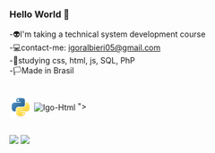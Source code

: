### Hello World 👋

-👽I'm taking a technical system development course
<br>-💻contact-me: igoralbieri05@gmail.com
<br>-🎇studying css, html, js, SQL, PhP
<br>-🏳Made in Brasil

<div style="display: inline_block"><br>
<img align="center" alt="Igo-Python" height="40" width="40" src="https://raw.githubusercontent.com/devicons/devicon/master/icons/python/python-original.svg">
 <img align="center" alt="Igo-Html" height="40" width="40" src="<svg xmlns="http://www.w3.org/2000/svg" x="0px" y="0px" width="100" height="100" viewBox="0 0 48 48">
<linearGradient id="SNASnMitCxQrIYk4GDibta_v8RpPQUwv0N8_gr1" x1="18.208" x2="34.159" y1="2.413" y2="46.236" gradientUnits="userSpaceOnUse"><stop offset="0" stop-color="#f09701"></stop><stop offset="1" stop-color="#e36001"></stop></linearGradient><path fill="url(#SNASnMitCxQrIYk4GDibta_v8RpPQUwv0N8_gr1)" d="M7.192,7.176l2.627,29.77c0.109,1.237,0.97,2.28,2.164,2.621l10.643,3.041	c0.898,0.257,1.849,0.257,2.747,0l10.643-3.041c1.194-0.341,2.055-1.383,2.164-2.621l2.627-29.77C40.911,6.006,39.99,5,38.816,5	H9.184C8.01,5,7.089,6.006,7.192,7.176z"></path><path fill="#f09601" d="M24,8v31.9l9.876-2.822c0.797-0.228,1.371-0.924,1.443-1.749l2.286-26.242	C37.656,8.502,37.196,8,36.609,8H24z"></path><path fill="#fff" d="M24,25v-4h8.6l-0.7,11.5L24,35.1v-4.2l4.1-1.4l0.3-4.5L24,25z M32.9,17l0.3-4H24v4H32.9z"></path><path fill="#d6e0e9" d="M24,30.9v4.2l-7.9-2.6L15.7,27h4l0.2,2.5L24,30.9z M19.1,17H24v-4h-9.1l0.7,12H24v-4h-4.6L19.1,17z"></path><path d="M33.2,13l-0.3,4H24h-4.9l0.3,4H24h8.6l-0.7,11.5L24,35.1l-7.9-2.6L15.7,27h4l0.2,2.5l4.1,1.4l4.1-1.4l0.3-4.5H24h-8.4 l-0.7-12H24H33.2 M34.278,12H33.2H24h-9.1h-1.06l0.062,1.058l0.7,12L14.657,26h-0.032l0.078,1.073l0.4,5.5l0.049,0.668 l0.636,0.209l7.9,2.6L24,36.153l0.313-0.103l7.9-2.6l0.644-0.212l0.041-0.677l0.7-11.5L33.663,20H32.6H24h-3.672l-0.15-2H24h8.9 h0.928l0.069-0.925l0.3-4L34.278,12L34.278,12z M20.623,26H24h3.331l-0.185,2.769L24,29.843l-3.156-1.077l-0.148-1.846L20.623,26 L20.623,26z" opacity=".05"></path><path d="M33.2,13l-0.3,4H24h-4.9l0.3,4H24h8.6l-0.7,11.5L24,35.1l-7.9-2.6L15.7,27h4l0.2,2.5l4.1,1.4l4.1-1.4l0.3-4.5H24h-8.4 l-0.7-12H24H33.2 M33.739,12.5H33.2H24h-9.1h-0.53l0.031,0.529l0.7,12l0.027,0.471H15.6H24h3.866l-0.242,3.634L24,30.372 l-3.628-1.239l-0.174-2.173l-0.037-0.46H19.7h-4h-0.538l0.039,0.536l0.4,5.5l0.024,0.334l0.318,0.105l7.9,2.6L24,35.626 l0.156-0.051l7.9-2.6l0.322-0.106l0.021-0.339l0.7-11.5l0.032-0.53H32.6H24h-4.136l-0.225-3H24h8.9h0.464l0.035-0.463l0.3-4 L33.739,12.5L33.739,12.5z" opacity=".07"></path>
</svg>">
</div>
 
 ##

<div> 
<a href="https://instagram.com/igao_s_" target="_blank"><img src="https://img.shields.io/badge/-Instagram-%23E4405F?style=for-the-badge&logo=instagram&logoColor=white" target="_blank"></a>
<a href = "mailto:igoralbieri05@gmail.com"><img src="https://img.shields.io/badge/-Gmail-%23333?style=for-the-badge&logo=gmail&logoColor=white" target="_blank"></a>
</div>
